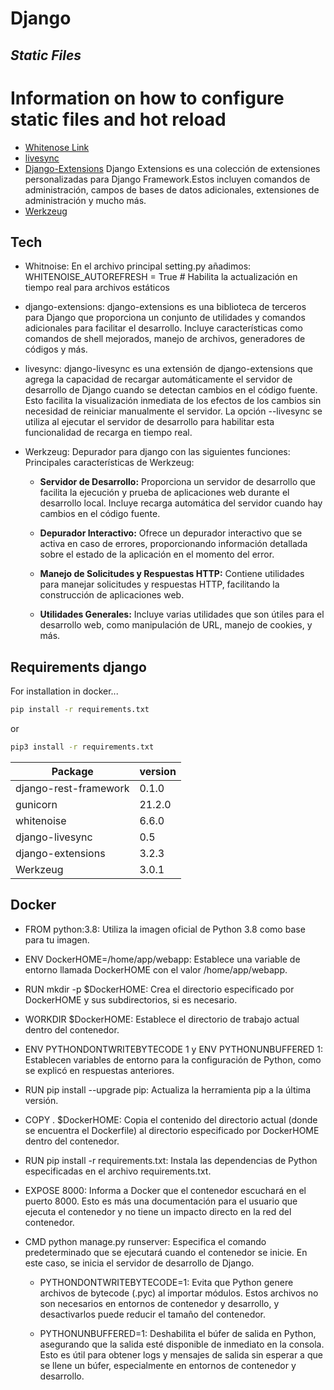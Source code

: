 # Django
## _Static Files_

# Information on how to configure static files and hot reload
- [Whitenose Link](https://whitenoise.readthedocs.io/en/latest/django.html)
-  [livesync](https://github.com/fabiogibson/django-livesync)
-  [Django-Extensions](https://django-extensions.readthedocs.io/en/latest/)
Django Extensions es una colección de extensiones personalizadas para Django Framework.Estos incluyen comandos de administración, campos de bases de datos adicionales, extensiones de administración y mucho más.
- [Werkzeug](https://werkzeug.palletsprojects.com/en/3.0.x/)

## Tech

- Whitnoise:
En el archivo principal setting.py añadimos:
WHITENOISE_AUTOREFRESH = True  # Habilita la actualización en tiempo real para archivos estáticos

- django-extensions:
django-extensions es una biblioteca de terceros para Django que proporciona un conjunto de utilidades y comandos adicionales para facilitar el desarrollo. Incluye características como comandos de shell mejorados, manejo de archivos, generadores de códigos y más.

- livesync:
django-livesync es una extensión de django-extensions que agrega la capacidad de recargar automáticamente el servidor de desarrollo de Django cuando se detectan cambios en el código fuente. Esto facilita la visualización inmediata de los efectos de los cambios sin necesidad de reiniciar manualmente el servidor. La opción --livesync se utiliza al ejecutar el servidor de desarrollo para habilitar esta funcionalidad de recarga en tiempo real.

- Werkzeug:
Depurador para django con las siguientes funciones:
Principales características de Werkzeug:

  - **Servidor de Desarrollo:** Proporciona un servidor de desarrollo que facilita la ejecución y prueba de aplicaciones web durante el desarrollo local. Incluye recarga automática del servidor cuando hay cambios en el código fuente.

  - **Depurador Interactivo:** Ofrece un depurador interactivo que se activa en caso de errores, proporcionando información detallada sobre el estado de la aplicación en el momento del error.

  - **Manejo de Solicitudes y Respuestas HTTP:** Contiene utilidades para manejar solicitudes y respuestas HTTP, facilitando la construcción de aplicaciones web.

  - **Utilidades Generales:** Incluye varias utilidades que son útiles para el desarrollo web, como manipulación de URL, manejo de cookies, y más.


## Requirements django


For installation in docker...

```sh
pip install -r requirements.txt
```
or
```sh
pip3 install -r requirements.txt
```
| Package | version |
| ------ | ------ |
| django-rest-framework | 0.1.0 |
| gunicorn | 21.2.0 |
| whitenoise | 6.6.0 |
| django-livesync | 0.5 |
| django-extensions | 3.2.3 |
| Werkzeug | 3.0.1 |

## Docker

- FROM python:3.8: Utiliza la imagen oficial de Python 3.8 como base para tu imagen.

- ENV DockerHOME=/home/app/webapp: Establece una variable de entorno llamada DockerHOME con el valor /home/app/webapp.

- RUN mkdir -p $DockerHOME: Crea el directorio especificado por DockerHOME y sus subdirectorios, si es necesario.

- WORKDIR $DockerHOME: Establece el directorio de trabajo actual dentro del contenedor.

- ENV PYTHONDONTWRITEBYTECODE 1 y ENV PYTHONUNBUFFERED 1: Establecen variables de entorno para la configuración de Python, como se explicó en respuestas anteriores.

- RUN pip install --upgrade pip: Actualiza la herramienta pip a la última versión.

- COPY . $DockerHOME: Copia el contenido del directorio actual (donde se encuentra el Dockerfile) al directorio especificado por DockerHOME dentro del contenedor.

- RUN pip install -r requirements.txt: Instala las dependencias de Python especificadas en el archivo requirements.txt.

- EXPOSE 8000: Informa a Docker que el contenedor escuchará en el puerto 8000. Esto es más una documentación para el usuario que ejecuta el contenedor y no tiene un impacto directo en la red del contenedor.

- CMD python manage.py runserver: Especifica el comando predeterminado que se ejecutará cuando el contenedor se inicie. En este caso, se inicia el servidor de desarrollo de Django.

  -  PYTHONDONTWRITEBYTECODE=1: Evita que Python genere archivos de bytecode (.pyc) al importar módulos. Estos archivos no son necesarios en entornos de contenedor y desarrollo, y desactivarlos puede reducir el tamaño del contenedor.

  - PYTHONUNBUFFERED=1: Deshabilita el búfer de salida en Python, asegurando que la salida esté disponible de inmediato en la consola. Esto es útil para obtener logs y mensajes de salida sin esperar a que se llene un búfer, especialmente en entornos de contenedor y desarrollo.

